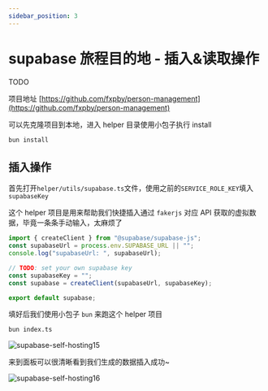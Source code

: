 ```yaml
---
sidebar_position: 3
---
```


# supabase 旅程目的地 - 插入&读取操作

TODO

项目地址 [https://github.com/fxpby/person-management](https://github.com/fxpby/person-management)

可以先克隆项目到本地，进入 helper 目录使用小包子执行 install

```ts
bun install
```

## 插入操作

首先打开`helper/utils/supabase.ts`文件，使用之前的`SERVICE_ROLE_KEY`填入`supabaseKey`

这个 helper 项目是用来帮助我们快捷插入通过 `fakerjs` 对应 API 获取的虚拟数据，毕竟一条条手动输入，太麻烦了

```ts
import { createClient } from "@supabase/supabase-js";
const supabaseUrl = process.env.SUPABASE_URL || "";
console.log("supabaseUrl: ", supabaseUrl);

// TODO: set your own supabase key
const supabaseKey = "";
const supabase = createClient(supabaseUrl, supabaseKey);

export default supabase;
```

填好后我们使用小包子 `bun` 来跑这个 helper 项目

```bash
bun index.ts
```

![supabase-self-hosting15](https://fxpby.oss-cn-beijing.aliyuncs.com/blogImg/framework/supabase/supabase-self-hosting15.jpg)

来到面板可以很清晰看到我们生成的数据插入成功~

![supabase-self-hosting16](https://fxpby.oss-cn-beijing.aliyuncs.com/blogImg/framework/supabase/supabase-self-hosting16.jpg)
